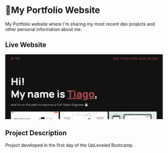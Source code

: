 # 🦚My Portfolio Website

My Portfolio website where I'm sharing my most recent dev projects and other personal information about me.

## Live Website

![My Portfolio Website](./public/images/screenshot.png)

## Project Description

Project developed in the first day of the UpLeveled Bootcamp.




